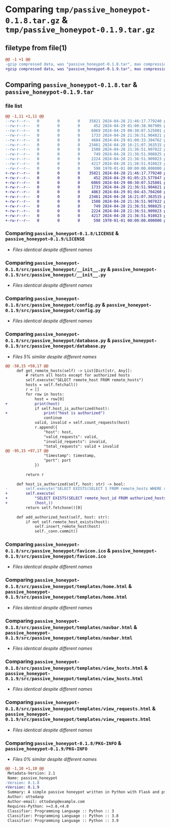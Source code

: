# Comparing `tmp/passive_honeypot-0.1.8.tar.gz` & `tmp/passive_honeypot-0.1.9.tar.gz`

## filetype from file(1)

```diff
@@ -1 +1 @@
-gzip compressed data, was "passive_honeypot-0.1.8.tar", max compression
+gzip compressed data, was "passive_honeypot-0.1.9.tar", max compression
```

## Comparing `passive_honeypot-0.1.8.tar` & `passive_honeypot-0.1.9.tar`

### file list

```diff
@@ -1,11 +1,11 @@
--rw-r--r--   0        0        0    35821 2024-04-28 21:46:17.779240 passive_honeypot-0.1.8/LICENSE
--rw-r--r--   0        0        0      452 2024-04-29 01:00:38.967905 passive_honeypot-0.1.8/pyproject.toml
--rw-r--r--   0        0        0     6069 2024-04-29 00:30:07.525801 passive_honeypot-0.1.8/src/passive_honeypot/__init__.py
--rw-r--r--   0        0        0     1733 2024-04-28 21:36:51.904821 passive_honeypot-0.1.8/src/passive_honeypot/config.py
--rw-r--r--   0        0        0     4684 2024-04-29 01:00:33.384762 passive_honeypot-0.1.8/src/passive_honeypot/database.py
--rw-r--r--   0        0        0    23461 2024-04-28 16:21:07.363515 passive_honeypot-0.1.8/src/passive_honeypot/favicon.ico
--rw-r--r--   0        0        0     1508 2024-04-28 21:36:51.907822 passive_honeypot-0.1.8/src/passive_honeypot/templates/home.html
--rw-r--r--   0        0        0      749 2024-04-28 21:36:51.908825 passive_honeypot-0.1.8/src/passive_honeypot/templates/navbar.html
--rw-r--r--   0        0        0     2224 2024-04-28 21:36:51.909823 passive_honeypot-0.1.8/src/passive_honeypot/templates/view_hosts.html
--rw-r--r--   0        0        0     4217 2024-04-28 21:36:51.910823 passive_honeypot-0.1.8/src/passive_honeypot/templates/view_requests.html
--rw-r--r--   0        0        0      598 1970-01-01 00:00:00.000000 passive_honeypot-0.1.8/PKG-INFO
+-rw-r--r--   0        0        0    35821 2024-04-28 21:46:17.779240 passive_honeypot-0.1.9/LICENSE
+-rw-r--r--   0        0        0      452 2024-04-29 01:05:23.577847 passive_honeypot-0.1.9/pyproject.toml
+-rw-r--r--   0        0        0     6069 2024-04-29 00:30:07.525801 passive_honeypot-0.1.9/src/passive_honeypot/__init__.py
+-rw-r--r--   0        0        0     1733 2024-04-28 21:36:51.904821 passive_honeypot-0.1.9/src/passive_honeypot/config.py
+-rw-r--r--   0        0        0     4863 2024-04-29 01:04:43.704260 passive_honeypot-0.1.9/src/passive_honeypot/database.py
+-rw-r--r--   0        0        0    23461 2024-04-28 16:21:07.363515 passive_honeypot-0.1.9/src/passive_honeypot/favicon.ico
+-rw-r--r--   0        0        0     1508 2024-04-28 21:36:51.907822 passive_honeypot-0.1.9/src/passive_honeypot/templates/home.html
+-rw-r--r--   0        0        0      749 2024-04-28 21:36:51.908825 passive_honeypot-0.1.9/src/passive_honeypot/templates/navbar.html
+-rw-r--r--   0        0        0     2224 2024-04-28 21:36:51.909823 passive_honeypot-0.1.9/src/passive_honeypot/templates/view_hosts.html
+-rw-r--r--   0        0        0     4217 2024-04-28 21:36:51.910823 passive_honeypot-0.1.9/src/passive_honeypot/templates/view_requests.html
+-rw-r--r--   0        0        0      598 1970-01-01 00:00:00.000000 passive_honeypot-0.1.9/PKG-INFO
```

### Comparing `passive_honeypot-0.1.8/LICENSE` & `passive_honeypot-0.1.9/LICENSE`

 * *Files identical despite different names*

### Comparing `passive_honeypot-0.1.8/src/passive_honeypot/__init__.py` & `passive_honeypot-0.1.9/src/passive_honeypot/__init__.py`

 * *Files identical despite different names*

### Comparing `passive_honeypot-0.1.8/src/passive_honeypot/config.py` & `passive_honeypot-0.1.9/src/passive_honeypot/config.py`

 * *Files identical despite different names*

### Comparing `passive_honeypot-0.1.8/src/passive_honeypot/database.py` & `passive_honeypot-0.1.9/src/passive_honeypot/database.py`

 * *Files 5% similar despite different names*

```diff
@@ -58,15 +58,17 @@
     def get_remote_hosts(self) -> List[Dict[str, Any]]:
         # return all hosts except for authorized hosts
         self.execute("SELECT remote_host FROM remote_hosts")
         hosts = self.fetchall()
         r = []
         for row in hosts:
             host = row[0]
+            print(host)
             if self.host_is_authorized(host):
+                print("host is authorized")
                 continue
             valid, invalid = self.count_requests(host)
             r.append({
                 "host": host,
                 "valid_requests": valid,
                 "invalid_requests": invalid,
                 "total_requests": valid + invalid
@@ -95,15 +97,17 @@
                 "timestamp": timestamp,
                 "port": port
             })
 
         return r
 
     def host_is_authorized(self, host: str) -> bool:
-        self.execute("SELECT EXISTS(SELECT 1 FROM remote_hosts WHERE remote_host = %s)", (host,))
+        self.execute(
+            "SELECT EXISTS(SELECT remote_host_id FROM authorized_hosts WHERE remote_host_id = (SELECT remote_host_id FROM remote_hosts WHERE remote_host = %s))",
+            (host,))
         return self.fetchone()[0]
 
     def add_authorized_host(self, host: str):
         if not self.remote_host_exists(host):
             self.insert_remote_host(host)
             self._conn.commit()
```

### Comparing `passive_honeypot-0.1.8/src/passive_honeypot/favicon.ico` & `passive_honeypot-0.1.9/src/passive_honeypot/favicon.ico`

 * *Files identical despite different names*

### Comparing `passive_honeypot-0.1.8/src/passive_honeypot/templates/home.html` & `passive_honeypot-0.1.9/src/passive_honeypot/templates/home.html`

 * *Files identical despite different names*

### Comparing `passive_honeypot-0.1.8/src/passive_honeypot/templates/navbar.html` & `passive_honeypot-0.1.9/src/passive_honeypot/templates/navbar.html`

 * *Files identical despite different names*

### Comparing `passive_honeypot-0.1.8/src/passive_honeypot/templates/view_hosts.html` & `passive_honeypot-0.1.9/src/passive_honeypot/templates/view_hosts.html`

 * *Files identical despite different names*

### Comparing `passive_honeypot-0.1.8/src/passive_honeypot/templates/view_requests.html` & `passive_honeypot-0.1.9/src/passive_honeypot/templates/view_requests.html`

 * *Files identical despite different names*

### Comparing `passive_honeypot-0.1.8/PKG-INFO` & `passive_honeypot-0.1.9/PKG-INFO`

 * *Files 0% similar despite different names*

```diff
@@ -1,10 +1,10 @@
 Metadata-Version: 2.1
 Name: passive_honeypot
-Version: 0.1.8
+Version: 0.1.9
 Summary: A simple passive honeypot written in Python with Flask and psycopg2.
 Author: ottodanp
 Author-email: ottodanp@example.com
 Requires-Python: >=3.8,<4.0
 Classifier: Programming Language :: Python :: 3
 Classifier: Programming Language :: Python :: 3.8
 Classifier: Programming Language :: Python :: 3.9
```

